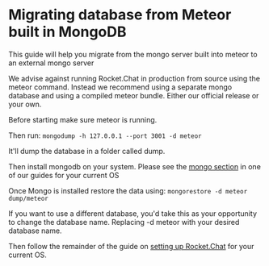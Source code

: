 # Migrating database from Meteor built in MongoDB

This guide will help you migrate from the mongo server built into meteor to an external mongo server

We advise against running Rocket.Chat in production from source using the meteor command. Instead we recommend using a separate mongo database and using a compiled meteor bundle. Either our official release or your own.

Before starting make sure meteor is running.

Then run: `mongodump -h 127.0.0.1 --port 3001 -d meteor`

It'll dump the database in a folder called dump.

Then install mongodb on your system. Please see the [mongo section](./) in one of our guides for your current OS

Once Mongo is installed restore the data using: `mongorestore -d meteor dump/meteor`

If you want to use a different database, you'd take this as your opportunity to change the database name. Replacing -d meteor with your desired database name.

Then follow the remainder of the guide on [setting up Rocket.Chat](./) for your current OS.
